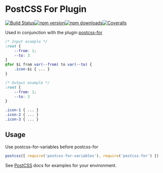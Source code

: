 # PostCSS For Plugin
[![Build Status](https://img.shields.io/travis/GitScrum/postcss-for-variables.svg?style=flat-square)](https://travis-ci.org/GitScrum/postcss-for-variables)[![npm version](https://img.shields.io/npm/v/postcss-for-variables.svg?style=flat-square)](https://www.npmjs.com/package/postcss-for-variables)[![npm downloads](https://img.shields.io/npm/dm/postcss-for-variables.svg?style=flat-square)](https://www.npmjs.com/package/postcss-for-variables)[![Coveralls](https://img.shields.io/coveralls/GitScrum/postcss-for-variables/master.svg?style=flat-square)]()

Used in conjunction with the plugin [postcss-for](https://github.com/antyakushev/postcss-for)



```css
/* Input example */
:root {
	--from: 1;
	--to: 3
}
@for $i from var(--from) to var(--to) {
	.icon-$i { ... }
}
```

```css
/* Output example */
:root {
	--from: 1;
	--to: 3
}

.icon-1 { ... }
.icon-2 { ... }
.icon-3 { ... }

```

## Usage
Use postcss-for-variables before postcss-for

```js
postcss([ require('postcss-for-variables'), require('postcss-for') ])
```

See [PostCSS](https://github.com/postcss/postcss) docs for examples for your environment.
